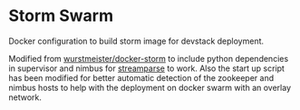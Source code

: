 Storm Swarm
===========

Docker configuration to build storm image for devstack deployment.

Modified from [wurstmeister/docker-storm](https://github.com/wurstmeister/storm-docker) to include python dependencies in supervisor and nimbus for [streamparse](https://github.com/Parsely/streamparse) to work. Also the start up script has been modified for better automatic detection of the zookeeper and nimbus hosts to help with the deployment on docker swarm with an overlay network.
